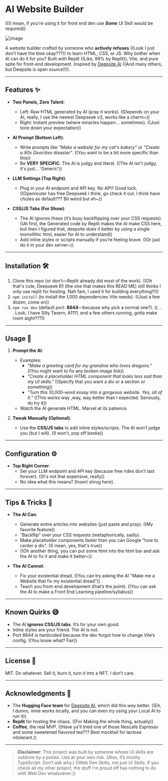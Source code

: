 # AI Website Builder
(((I mean, if you're using it for front end dev use ***Some*** UI Skill would be required))

![image](https://github.com/user-attachments/assets/b14efe8c-dff1-41dc-8336-fa2450ccd766)


A website builder crafted by someone who **actively refuses** ((Look I just don't have the time okay???)) to learn HTML, CSS, or JS. Why bother when AI can do it for you? Built with Replit ((Like, 99% by Replit)), Vite, and pure spite for front-end development. Inspired by [Deepsite AI](https://huggingface.co/spaces/enzostvs/deepsite) ((And many others, but Deepsite is open source!!)).

---

## Features ✨

- **Two Panels, Zero Talent**:
  - Left: Raw HTML generated by AI (pray it works). ((Depends on your AI, really, I use the newest Deepseek v3, works like a charm~))
  - Right: Instant preview (where miracles happen... sometimes). ((Just tone down your expectation))

- **AI Prompt (Bottom Left)**:
  - Write prompts like _"Make a website for my cat's bakery"_ or _"Create a 90s Geocities disaster"_. ((You want to be a bit more specific than this))
  - Be **VERY SPECIFIC**. The AI is judgy and literal. ((The AI isn't judgy, it's just... 'Generic'))

- **LLM Settings (Top Right)**:
  - Plug in your AI endpoint and API key. No API? Good luck. ((Openrouter has free Deepseek I think, go check it out. I think have chutes as default??? Bit weird but eh~))

- **CSS/JS Tabs (For Show)**:
  - The AI ignores these (it’s busy backflipping over your CSS requests). ((At first, the Generated code by Replit makes the AI make CSS here, but then I figured that, deepsite does it better by using a single monolithic html, easier for AI to understand))
  - Add inline styles or scripts manually if you’re feeling brave. ((Or just  do it in your dev server~))

---

## Installation 🛠️

1. Clone this repo (or don’t—Replit already did most of the work). ((Oh that's cute, Deepseek R1 (the one that makes this READ ME) still thinks I only use replit for hosting. Nah fam, I used it for building everything!!!))
2. `npm install` (to install the 1,000 dependencies Vite needs). ((Just a few dozen, come on))
3. `npm run dev` (default port: **8844**—because why pick a normal one?). ((. . . Look, I have Silly Tavern, A1111, and a few others running, gotta make room aight???))

---

## Usage 🎩

1. **Prompt the AI**:
   - Examples:
     - _"Make a greeting card for my grandma who loves dragons."_ ((You might want to fix any broken image link))
     - _"Create a placeholder HTML component that looks less sad than my UI skills."_ ((Specify that you want a div or a section or something))
     - _"Turn this 10,000-word essay into a gorgeous website. Yes, all of it."_ ((This works way ,way, way better than I expected. Seriously, do try it))
   - Watch the AI generate HTML. Marvel at its patience. 

2. **Tweak Manually (Optional)**:
   - Use the **CSS/JS tabs** to add inline styles/scripts. The AI won’t judge you (but I will). ((I won't, pop off bestie))

---

## Configuration ⚙️

- **Top Right Corner**:
  - Set your LLM endpoint and API key (because free rides don’t last forever). ((It's not that expensive, really))
  - No idea what this means? [Insert shrug here]. 

---

## Tips & Tricks 🧠

- **The AI Can**:
  - Generate entire articles into websites (just paste and pray). ((My favorite feature))
  - "Backflip" over your CSS requests (metaphorically, sadly). 
  - Make placeholder components faster than you can Google "how to center a div". ((I mean, yes, that's true))
  - ((Oh another thing, you can put some html into the html bar and ask the AI to fix it and make it better~))

- **The AI Cannot**:
  - Fix your existential dread. ((You can try asking the AI "Make me a Website that fix my existential dread"))
  - Teach you front-end development (that’s the point). ((You can ask the AI to make a Front End Learning pipeline/syllabus))

---

## Known Quirks 😅

- The AI **ignores CSS/JS tabs**. It’s for your own good.
- Inline styles are your friend. The AI is not.
- Port 8844 is hardcoded because the dev forgot how to change Vite’s config. ((You know what? Fair))

---

## License 📜

MIT. Do whatever. Sell it, burn it, turn it into a NFT. I don’t care.

---

## Acknowledgments 🙏

- The **Hugging Face team** for [Deepsite AI](https://huggingface.co/spaces/enzostvs/deepsite), which did this *way* better. ((Eh, I dunno, mine works locally, and you can even try using your Local AI to run it))
- **Replit** for hosting the chaos. ((For Making the whole thing, actually))
- **Coffee**, the real MVP. ((Have ya'll tried one of those Nescafe Espresso and some sweetened  flavored tea??? Best mocktail for lactose intolerant.))

---

> **Disclaimer**: This project was built by someone whose UI skills are outdone by a potato. Use at your own risk. (Also, it’s mostly TypeScript. Don’t ask why.) ((Web Dev Skills, not just UI Skills. If you check all my other project, the stuff I'm proud off has nothing to do with Web Dev whatsoever.))
> 
